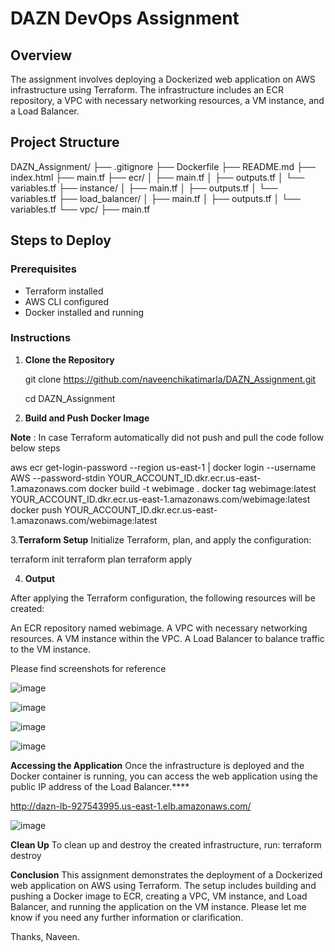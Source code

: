 # DAZN DevOps Assignment

## Overview

The assignment involves deploying a Dockerized web application on AWS infrastructure using Terraform. The infrastructure includes an ECR repository, a VPC with necessary networking resources, a VM instance, and a Load Balancer.

## Project Structure
DAZN_Assignment/
├── .gitignore
├── Dockerfile
├── README.md
├── index.html
├── main.tf
├── ecr/
│ ├── main.tf
│ ├── outputs.tf
│ └── variables.tf
├── instance/
│ ├── main.tf
│ ├── outputs.tf
│ └── variables.tf
├── load_balancer/
│ ├── main.tf
│ ├── outputs.tf
│ └── variables.tf
└── vpc/
├── main.tf
## Steps to Deploy

### Prerequisites

- Terraform installed
- AWS CLI configured
- Docker installed and running

### Instructions

1. **Clone the Repository**

   git clone https://github.com/naveenchikatimarla/DAZN_Assignment.git

   cd DAZN_Assignment

3. **Build and Push Docker Image**

**Note** : In case Terraform automatically did not push and pull the code follow below steps

aws ecr get-login-password --region us-east-1 | docker login --username AWS --password-stdin YOUR_ACCOUNT_ID.dkr.ecr.us-east-1.amazonaws.com
docker build -t webimage .
docker tag webimage:latest YOUR_ACCOUNT_ID.dkr.ecr.us-east-1.amazonaws.com/webimage:latest
docker push YOUR_ACCOUNT_ID.dkr.ecr.us-east-1.amazonaws.com/webimage:latest

3.**Terraform Setup**
   Initialize Terraform, plan, and apply the configuration:

   terraform init
   terraform plan
   terraform apply

4. **Output**
   
After applying the Terraform configuration, the following resources will be created:

An ECR repository named webimage.
A VPC with necessary networking resources.
A VM instance within the VPC.
A Load Balancer to balance traffic to the VM instance.

Please find screenshots for reference 

![image](https://github.com/naveenchikatimarla/DAZN_Assignment/assets/174331198/e4202169-aef4-420e-9fd3-f3d0b69cd2ae)

![image](https://github.com/naveenchikatimarla/DAZN_Assignment/assets/174331198/2daa0d2e-c87a-4cca-af43-78fe7025f5c3)

![image](https://github.com/naveenchikatimarla/DAZN_Assignment/assets/174331198/4c691951-f4bd-41b6-b331-c51c228f5a98)

![image](https://github.com/naveenchikatimarla/DAZN_Assignment/assets/174331198/0313bc05-57be-414b-acf9-bb1f5425bde3)

**Accessing the Application**
Once the infrastructure is deployed and the Docker container is running, you can access the web application using the public IP address of the Load Balancer.****

http://dazn-lb-927543995.us-east-1.elb.amazonaws.com/

![image](https://github.com/naveenchikatimarla/DAZN_Assignment/assets/174331198/26ef0b46-65c2-4e38-9e0e-e8cdec55a7bc)

**Clean Up**
To clean up and destroy the created infrastructure, run:
terraform destroy

**Conclusion**
This assignment demonstrates the deployment of a Dockerized web application on AWS using Terraform. The setup includes building and pushing a Docker image to ECR, creating a VPC, VM instance, and Load Balancer, and running the application on the VM instance.
Please let me know if you need any further information or clarification.

Thanks,
Naveen.











